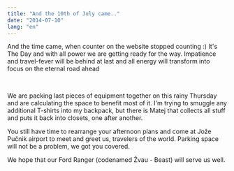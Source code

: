 ```yaml
---
title: "And the 10th of July came.."
date: "2014-07-10"
lang: "en"
---
```


And the time came, when counter on the website stopped counting :) It's The Day and with all power we are getting ready for the way. Impatience and travel-fever will be behind at last and all energy will transform into focus on the eternal road ahead

 

We are packing last pieces of equipment together on this rainy Thursday and are calculating the space to benefit most of it. I'm trying to smuggle any additional T-shirts into my backpack, but there is Matej that collects all stuff and puts it back into closets, one after another.

You still have time to rearrange your afternoon plans and come at Jože Pučnik airport to meet and greet us, travelers of the world. Parking space will not be a problem, we got you covered.

We hope that our Ford Ranger (codenamed Žvau - Beast) will serve us well.
